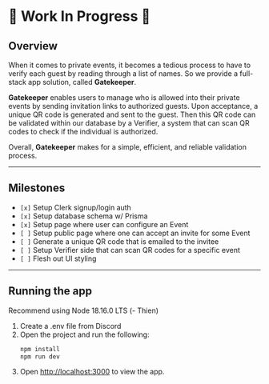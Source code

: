 # 🚧 Work In Progress 🚧

## Overview

When it comes to private events, it becomes a tedious process to have to verify each guest by reading through a list of names. So we provide a full-stack app solution, called **Gatekeeper**.

**Gatekeeper** enables users to manage who is allowed into their private events by sending invitation links to authorized guests. Upon acceptance, a unique QR code is generated and sent to the guest. Then this QR code can be validated within our database by a Verifier, a system that can scan QR codes to check if the individual is authorized.

Overall, **Gatekeeper** makes for a simple, efficient, and reliable validation process.

---

## Milestones

- `[x]` Setup Clerk signup/login auth
- `[x]` Setup database schema w/ Prisma
- `[x]` Setup page where user can configure an Event
- `[ ]` Setup public page where one can accept an invite for some Event
- `[ ]` Generate a unique QR code that is emailed to the invitee
- `[ ]` Setup Verifier side that can scan QR codes for a specific event
- `[ ]` Flesh out UI styling

---

## Running the app

Recommend using Node 18.16.0 LTS (- Thien)

1. Create a .env file from Discord
2. Open the project and run the following:
	```bash
	npm install
	npm run dev
	```
3. Open [http://localhost:3000](http://localhost:3000) to view the app.
